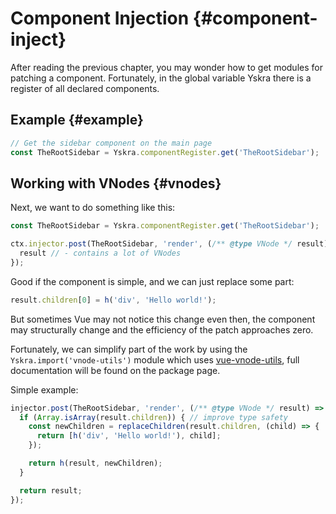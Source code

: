 # Component Injection {#component-inject}

After reading the previous chapter, you may wonder how to get modules for patching a component.
Fortunately, in the global variable Yskra there is a register of all declared components.


## Example {#example}

```js
// Get the sidebar component on the main page
const TheRootSidebar = Yskra.componentRegister.get('TheRootSidebar');
```

## Working with VNodes {#vnodes}

Next, we want to do something like this:

```js
const TheRootSidebar = Yskra.componentRegister.get('TheRootSidebar');

ctx.injector.post(TheRootSidebar, 'render', (/** @type VNode */ result) => {
  result // - contains a lot of VNodes
});
```

Good if the component is simple, and we can just replace some part:

```js
result.children[0] = h('div', 'Hello world!');
```

But sometimes Vue may not notice this change even then, the component may structurally change and the efficiency of the patch approaches zero.

Fortunately, we can simplify part of the work by using the `Yskra.import('vnode-utils')` module which uses
[vue-vnode-utils](https://skirtles-code.github.io/vue-vnode-utils/), full documentation will be found on the package page.

Simple example:
```js
injector.post(TheRootSidebar, 'render', (/** @type VNode */ result) => {
  if (Array.isArray(result.children)) { // improve type safety
    const newChildren = replaceChildren(result.children, (child) => {
      return [h('div', 'Hello world!'), child];
    });

    return h(result, newChildren);
  }

  return result;
});
```
